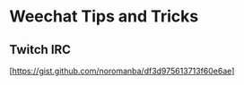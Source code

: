 # Weechat Tips and Tricks

## Twitch IRC

[https://gist.github.com/noromanba/df3d975613713f60e6ae]



